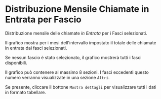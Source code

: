 # Distribuzione Mensile Chiamate in Entrata per Fascio

Distribuzione mensile delle chiamate *in Entrata* per i Fasci selezionati.

Il grafico mostra per i mesi dell'intervallo impostato il totale delle chiamate in
entrata dai fasci selezionati.

Se nessun fascio è stato selezionato, il grafico mostrerà tutti i fasci disponibili.

Il grafico può contenere al massimo 8 sezioni. I fasci eccedenti questo numero
verranno visualizzate in una sezione `Altri`.

Se presente, cliccare il bottone `Mostra dettagli` per visualizzare tutti i dati
in formato tabellare.

